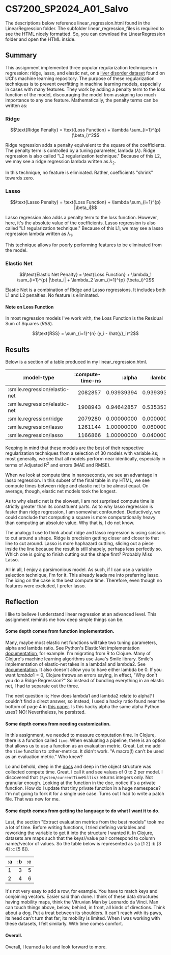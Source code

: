 # CS7200_SP2024_A01_Salvo

The descriptions below reference linear_regression.html found in the LinearRegression folder. The subfolder linear_regression_files is required to see the HTML nicely formatted. So, you can download the LinearRegression folder and open the HTML inside.
## Summary

This assignment implemented three popular regularization techniques in regression: ridge, lasso, and elastic net, on a [liver disorder dataset](https://archive.ics.uci.edu/dataset/60/liver+disorders) found on UCI's machine learning repository. The purpose of these regularization techniques is to prevent overfitting in machine learning models, especially in cases with many features. They work by adding a penalty term to the loss function of the model, discouraging the model from assigning too much importance to any one feature. Mathematically, the penalty terms can be written as:

### Ridge
$$\text{Ridge Penalty} = \text{Loss Function} + \lambda \sum_{i=1}^{p} (\beta_i)^2$$

Ridge regression adds a penalty equivalent to the square of the coefficients. The penalty term is controlled by a tuning parameter, lambda ($λ$). Ridge regression is also called "L2 regularization technique." Because of this L2, we may see a ridge regression lambda written as $\lambda_2$. 

In this technique, no feature is eliminated. Rather, coefficients "shrink" towards zero.

### Lasso
```math
\text{Lasso Penalty} = \text{Loss Function} + \lambda \sum_{i=1}^{p} |\beta_i|
```

Lasso regression also adds a penalty term to the loss function. However, here, it's the absolute value of the  coefficients. Lasso regression is also called "L1 regularization technique." Because of this L1, we may see a lasso regression lambda written as $\lambda_1$. 

This technique allows for poorly performing features to be eliminated from the model.

### Elastic Net
$$\text{Elastic Net Penalty} = \text{Loss Function} + \lambda_1 \sum_{i=1}^{p} |\beta_i| + \lambda_2 \sum_{i=1}^{p} (\beta_i)^2$$

Elastic Net is a combination of Ridge and Lasso regressions. It includes both L1 and L2 penalties. No feature is eliminated.

#### Note on $\text{Loss Function}$
In most regression models I've work with, the $\text{Loss Function}$ is the $\text{Residual Sum of Squares}$ ($RSS$).

```math
\text{RSS} = \sum_{i=1}^{n} (y_i - \hat{y}_i)^2
```

## Results

Below is a section of a table produced in my linear_regression.html. 

|                   :model-type | :compute-time-ns |     :alpha |   :lambda1 |   :lambda2 |    :adj-r2 |       :mae |      :rmse |
|-------------------------------|-----------------:|-----------:|-----------:|-----------:|-----------:|-----------:|-----------:|
| :smile.regression/elastic-net |          2082857 | 0.93939394 | 0.93939394 | 0.06060606 | 0.25268445 | 2.13123998 | 2.83213976 |
| :smile.regression/elastic-net |          1908943 | 0.94642857 | 0.53535354 | 0.03030303 | 0.25258695 | 2.13083904 | 2.83204344 |
|       :smile.regression/ridge |          2079280 | 0.00000000 | 0.00000000 | 0.04000000 | 0.25257129 | 2.13024455 | 2.83164653 |
|       :smile.regression/lasso |          1261144 | 1.00000000 | 0.06000000 | 0.00000000 | 0.25256741 | 2.13022717 | 2.83164094 |
|       :smile.regression/lasso |          1166866 | 1.00000000 | 0.04000000 | 0.00000000 | 0.25256323 | 2.13022855 | 2.83164707 |

Keeping in mind that these models are the best of their respective regularization techniques from a selection of 30 models with variable $\lambda$s; most generally, we see that all models perform near identically, especially in terms of Adjusted R$^2$ and errors (MAE and RMSE).

When we look at compute time in nanoseconds, we see an advantage in lasso regression. In this subset of the final table in my HTML, we see compute times between ridge and elastic net to be almost equal. On average, though, elastic net models took the longest.

As to why elastic net is the slowest, I am not surprised compute time is strictly greater than its constituent parts. As to why lasso regression is faster than ridge regression, I am somewhat confounded. Deductively, we could conclude that computing a square is more computationally heavy than computing an absolute value. Why that is, I do not know.

The analogy I use to think about ridge and lasso regression is using scissors to cut around a shape. Ridge is precision getting closer and closer to that line to cut around. Lasso is more haphazard cutting, slicing out a piece inside the line because the result is still shapely, perhaps less perfectly so. Which one is going to finish cutting out the shape first? Probably Miss Lasso.

All in all, I enjoy a parsimonious model. As such, if I can use a variable selection technique, I'm for it. This already leads me into preferring lasso. The icing on the cake is the best compute time. Therefore, even though no features were excluded, I prefer lasso.

## Reflection

I like to believe I understand linear regression at an advanced level. This assignment reminds me how deep simple things can be.

#### Some depth comes from function implementation.
Many, maybe most elastic net functions will take two tuning parameters, alpha and lambda ratio. See Python's ElasticNet implementation [documentation](https://ibex.readthedocs.io/en/latest/api_ibex_sklearn_linear_model_elasticnet.html), for example. I'm migrating from R to Clojure. Many of Clojure's machine learning algorithms use Java's Smile library. Smile's implementation of elastic-net takes in a lambda1 and lambda2. See [documentation](https://haifengl.github.io/api/java/smile/regression/ElasticNet.html). It also doesn't allow you to have either lambda be 0. If you want $lambda1 = 0$, Clojure throws an errors saying, in effect, "Why don't you do a Ridge Regression?" So instead of bundling everything in an elastic net, I had to separate out the three.

The next question is; How does lambda1 and lambda2 relate to alpha? I couldn't find a direct answer, so instead, I used a hacky ratio found near the bottom of page 4 in [this paper](https://hastie.su.domains/Papers/elasticnet.pdf). Is this hacky alpha the same alpha Python uses? NO! Nevertheless, he persisted.

#### Some depth comes from needing customization.
In this assignment, we needed to measure computation time. In Clojure, there is a function called `time`. When evaluating a pipeline, there is an option that allows us to use a function as an evaluation metric. Great. Let me add the `time` function to :other-metrics. It didn't work. "A macro(!) can't be used as an evaluation metric." Who knew?

Lo and behold, deep in the [docs](https://github.com/scicloj/metamorph.ml/blob/main/src/scicloj/metamorph/ml.clj#L98) and deep in the object structure was collected compute time. Great. I call it and see values of 0 to 2 per model. I discovered that `(System/currentTimeMillis)` returns integers only. Not granular enough. Looking at the function in the doc, notice it's a private function. How do I update that tiny private function in a huge namespace? I'm not going to fork it for a single use case. Turns out I had to write a patch file. That was new for me.

#### Some depth comes from getting the language to do what I want it to do.
Last, the section "Extract evaluation metrics from the best models" took me a lot of time. Before writing functions, I tried defining variables and reworking the variable to get it into the structure I wanted it. In Clojure, datasets are maps such that the keys//value pair correspond to column name//vector of values. So the table below is represented as {:a [1 2] :b [3 4] :c [5 6]}.

|:a | :b | :c |
|---|---:|--:|
| 1 | 3 | 5 |
| 2 | 4 | 6 |

It's not very easy to add a row, for example. You have to match keys and conjoining vectors. Easier said than done. I think of these data structures having mobility maps, think the Vitruvian Man by Leonardo da Vinci. Man can touch things above, below, behind, in front, all kinds of directions. Think about a dog. Put a treat between its shoulders. It can't reach with its paws, its head can't turn that far; its mobility is limited. When I was working with these datasets, I felt similarly. With time comes comfort.

#### Overall.
Overall, I learned a lot and look forward to more.
